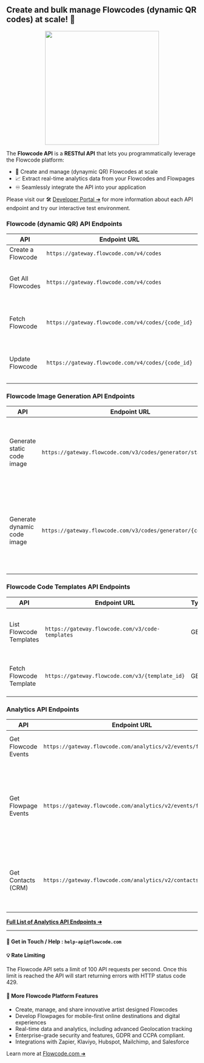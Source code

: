## Create and bulk manage Flowcodes (dynamic QR codes) at scale! 🚀

<p align="center">
  <img width="300px"src="https://i.imgur.com/Dsw0Gml.png"/>
</p>

The **Flowcode API** is a **RESTful API** that lets you programmatically leverage the Flowcode platform:

* 🚀 Create and manage (dynaymic QR) Flowcodes at scale
* 📈 Extract real-time analytics data from your Flowcodes and Flowpages
* ♾️ Seamlessly integrate the API into your application

Please visit our 🛠️ [Developer Portal ➜](https://developer.flowcode.com/) for more information about each API endpoint and try our interactive test environment.

### Flowcode (dynamic QR) API Endpoints

| API               | Endpoint URL                                        | Type  | Description                                          |
| ----------------- | --------------------------------------------------- | ----- | ---------------------------------------------------- |
| Create a Flowcode | `https://gateway.flowcode.com/v4/codes`           | POST  | Creates a Flowcode                                   |
| Get All Flowcodes | `https://gateway.flowcode.com/v4/codes`           | GET   | Returns a list of Flowcodes accessible by this user  |
| Fetch Flowcode    | `https://gateway.flowcode.com/v4/codes/{code_id}` | GET   | Returns metadata for a specified Flowcode            |
| Update Flowcode   | `https://gateway.flowcode.com/v4/codes/{code_id}` | PATCH | Updates a Flowcode according to specified parameters |

### Flowcode Image Generation API Endpoints

| API                         | Endpoint URL                                                  | Type | Description                                                                                              |
| --------------------------- | ------------------------------------------------------------- | ---- | -------------------------------------------------------------------------------------------------------- |
| Generate static code image  | `https://gateway.flowcode.com/v3/codes/generator/static`    | GET  | Generate a static Flowcode image that scans to a specific destination, specified by url                  |
| Generate dynamic code image | `https://gateway.flowcode.com/v3/codes/generator/{code_id}` | GET  | Generate a dynamic Flowcode image that scans to the short_url of an existing code, specified by code_id. |

### Flowcode Code Templates API Endpoints

| API                     | Endpoint URL                                       | Type | Description                                                             |
| ----------------------- | -------------------------------------------------- | ---- | ----------------------------------------------------------------------- |
| List Flowcode Templates | `https://gateway.flowcode.com/v3/code-templates` | GET  | Returns a list of code template configurations accessible by this user. |
| Fetch Flowcode Template | `https://gateway.flowcode.com/v3/{template_id}`  | GET  | Returns metadata for a specified Flowcode template.                     |

### Analytics API Endpoints

| API                 | Endpoint URL                                                  | Type | Description                                                                                              |
| ------------------- | ------------------------------------------------------------- | ---- | -------------------------------------------------------------------------------------------------------- |
| Get Flowcode Events | `https://gateway.flowcode.com/analytics/v2/events/flowcode` | GET  | Get events for all of your Flowcodes                                                                     |
| Get Flowpage Events | `https://gateway.flowcode.com/analytics/v2/events/flowpage` | GET  | Generate a dynamic Flowcode image that scans to the short_url of an existing code, specified by code_id. |
| Get Contacts (CRM)  | `https://gateway.flowcode.com/analytics/v2/contacts`        | GET  | Get contact info submitted on flowpages for a specific date range.                                       |

[**Full List of Analytics API Endpoints ➜**](https://developer.flowcode.com/)

---

#### 🤝 Get in Touch / Help : `help-api@flowcode.com`

#### 💡 Rate Limiting

The Flowcode API sets a limit of 100 API requests per second. Once this limit is reached the API will start returning errors with HTTP status code 429.

#### 💫 More Flowcode Platform Features

* Create, manage, and share innovative artist designed Flowcodes
* Develop Flowpages for mobile-first online destinations and digital experiences
* Real-time data and analytics, including advanced Geolocation tracking
* Enterprise-grade security and features, GDPR and CCPA compliant.
* Integrations with Zapier, Klaviyo, Hubspot, Mailchimp, and Salesforce

Learn more at [Flowcode.com ➜](https://www.flowcode.com/)
